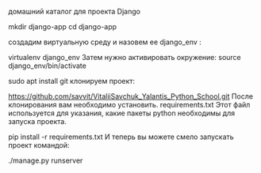 домашний каталог для проекта Django

mkdir django-app
cd django-app

создадим виртуальную среду и назовем ее django_env :

virtualenv django_env
Затем нужно активировать окружение:
source django_env/bin/activate

sudo apt install git
клонируем  проект:

https://github.com/savvit/VitaliiSavchuk_Yalantis_Python_School.git
После клонирования вам необходимо установить. requirements.txt Этот файл используется для указания, какие пакеты python необходимы для запуска проекта.

pip install -r requirements.txt
И теперь вы можете смело запускать проект командой:

./manage.py runserver